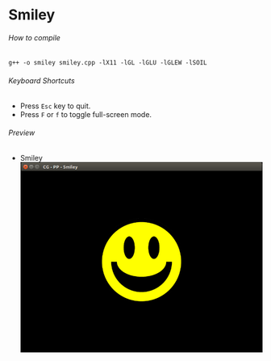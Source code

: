 Smiley
======

###### How to compile

```
g++ -o smiley smiley.cpp -lX11 -lGL -lGLU -lGLEW -lSOIL
```

###### Keyboard Shortcuts
- Press ```Esc``` key to quit.
- Press ```F``` or ```f``` to toggle full-screen mode.

###### Preview
- Smiley
    ![smiley][smiley-image]

[//]: # "Image declaration"

[smiley-image]: ./preview/smiley.png "Smiley"
